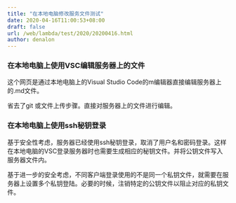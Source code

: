 ```yaml
---
title: "在本地电脑修改服务文件测试"
date: 2020-04-16T11:00:53+08:00
draft: false
url: /web/lambda/test/2020/20200416.html
author: denalon
---
```


### 在本地电脑上使用VSC编辑服务器上的文件


这个网页是通过本地电脑上的Visual Studio Code的m编辑器直接编辑服务器上的.md文件。


省去了git 或文件上传步骤。直接对服务器上的文件进行编辑。
<i class="iconfont icon-logistic"></i>

### 在本地电脑上使用ssh秘钥登录

基于安全性考虑，服务器已经使用ssh秘钥登录，取消了用户名和密码登录。这样在本地电脑的VSC登录服务器时也需要生成相应的秘钥文件。并将公钥文件写入服务器文件内。


基于进一步的安全考虑，不同客户端登录使用的不是同一个私钥文件，就需要在服务器上设置多个私钥登陆。必要的时候，注销特定的公钥文件以阻止对应的私钥文件。

<i class="iconfont icon-tools-hardware"></i>
<i class="iconfont icon-earth"></i>

<svg class="icon" aria-hidden="true">
  <use xlink:href="#icon-automatic"></use>
</svg>



<svg class="icon" aria-hidden="true">
  <use xlink:href="#icon-currency_exchange"></use>
</svg>


